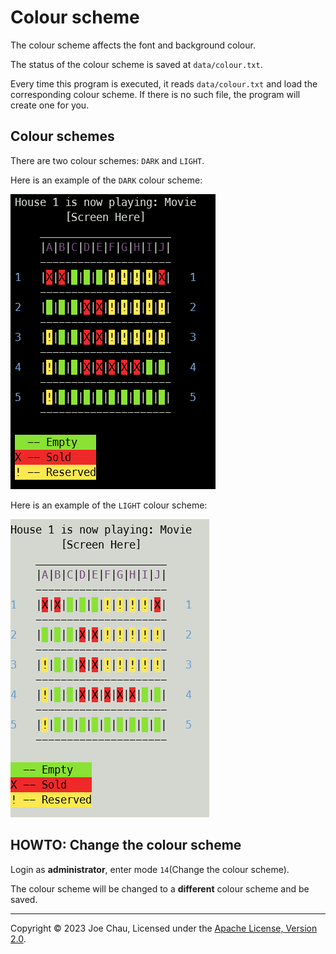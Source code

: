 # Colour scheme

The colour scheme affects the font and background colour.

The status of the colour scheme is saved at `data/colour.txt`.

Every time this program is executed, it reads `data/colour.txt`
and load the corresponding colour scheme. 
If there is no such file, the program will create one for you.

## Colour schemes
There are two colour schemes: `DARK` and `LIGHT`.

Here is an example of the `DARK` colour scheme: 

![Examples of the DARK colour scheme](../images/docs/colour_scheme_example_dark.png)

Here is an example of the `LIGHT` colour scheme:

![Examples of the LIGHT colour scheme](../images/docs/colour_scheme_example_light.png)


## HOWTO: Change the colour scheme
Login as **administrator**, enter mode `14`(Change the colour scheme).

The colour scheme will be changed to a **different** colour scheme and be saved.

---

Copyright © 2023 Joe Chau, Licensed under the 
<a href="https://www.apache.org/licenses/LICENSE-2.0" target="_blank">Apache License, Version 2.0</a>.